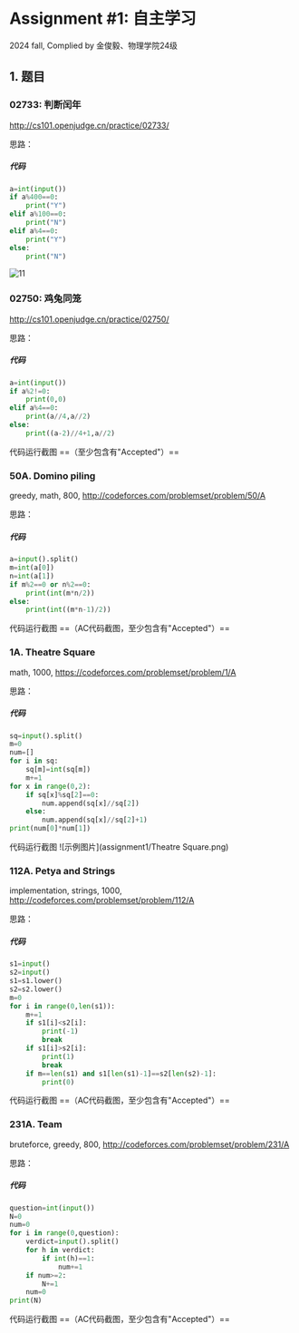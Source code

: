 # Assignment #1: 自主学习

2024 fall, Complied by 金俊毅、物理学院24级


## 1. 题目

### 02733: 判断闰年

http://cs101.openjudge.cn/practice/02733/



思路：



##### 代码

```python
a=int(input())
if a%400==0:
    print("Y")
elif a%100==0:
    print("N")
elif a%4==0:
    print("Y")
else:
    print("N")

```



![11](https://github.com/2024.python/assignment1/判断闰年.png)





### 02750: 鸡兔同笼

http://cs101.openjudge.cn/practice/02750/



思路：



##### 代码

```python
a=int(input())
if a%2!=0:
    print(0,0)
elif a%4==0:
    print(a//4,a//2)
else:
    print((a-2)//4+1,a//2)

```



代码运行截图 ==（至少包含有"Accepted"）==





### 50A. Domino piling

greedy, math, 800, http://codeforces.com/problemset/problem/50/A



思路：



##### 代码

```python
a=input().split()
m=int(a[0])
n=int(a[1])
if m%2==0 or n%2==0:
    print(int(m*n/2))
else:
    print(int((m*n-1)/2))

```



代码运行截图 ==（AC代码截图，至少包含有"Accepted"）==





### 1A. Theatre Square

math, 1000, https://codeforces.com/problemset/problem/1/A



思路：



##### 代码

```python
sq=input().split()
m=0
num=[]
for i in sq:
    sq[m]=int(sq[m])
    m+=1
for x in range(0,2):
    if sq[x]%sq[2]==0:
        num.append(sq[x]//sq[2])
    else:
        num.append(sq[x]//sq[2]+1)
print(num[0]*num[1])

```



代码运行截图 ![示例图片](assignment1/Theatre Square.png)





### 112A. Petya and Strings

implementation, strings, 1000, http://codeforces.com/problemset/problem/112/A



思路：



##### 代码

```python
s1=input()
s2=input()
s1=s1.lower()
s2=s2.lower()
m=0
for i in range(0,len(s1)):
    m+=1
    if s1[i]<s2[i]:
        print(-1)
        break
    if s1[i]>s2[i]:
        print(1)
        break
    if m==len(s1) and s1[len(s1)-1]==s2[len(s2)-1]:
        print(0)

```



代码运行截图 ==（AC代码截图，至少包含有"Accepted"）==





### 231A. Team

bruteforce, greedy, 800, http://codeforces.com/problemset/problem/231/A



思路：



##### 代码

```python
question=int(input())
N=0
num=0
for i in range(0,question):
    verdict=input().split()
    for h in verdict:
        if int(h)==1:
            num+=1
    if num>=2:
        N+=1
    num=0
print(N)

```



代码运行截图 ==（AC代码截图，至少包含有"Accepted"）==
